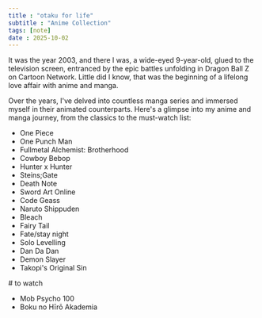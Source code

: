 ```yaml
---
title : "otaku for life"
subtitle : "Anime Collection"
tags: [note]
date : 2025-10-02
---
```

        
It was the year 2003, and there I was, a wide-eyed 9-year-old, glued to the television screen, entranced by the epic battles unfolding in Dragon Ball Z on Cartoon Network. Little did I know, that was the beginning of a lifelong love affair with anime and manga.

Over the years, I've delved into countless manga series and immersed myself in their animated counterparts. Here's a glimpse into my anime and manga journey, from the classics to the must-watch list:


* One Piece
* One Punch Man
* Fullmetal Alchemist: Brotherhood
* Cowboy Bebop 
* Hunter x Hunter
* Steins;Gate
* Death Note 
* Sword Art Online
* Code Geass 
* Naruto Shippuden
* Bleach
* Fairy Tail
* Fate/stay night
* Solo Levelling
* Dan Da Dan
* Demon Slayer
* Takopi's Original Sin

\# to watch

* Mob Psycho 100
* Boku no Hīrō Akademia
